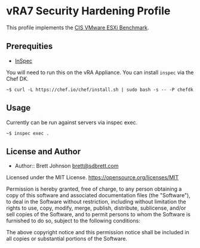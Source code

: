 # vRA7 Security Hardening Profile


This profile implements the [CIS VMware ESXi Benchmark](https://docs.vmware.com/en/vRealize-Automation/7.2/vrealize-automation-72-hardening.pdf).

## Prerequities

- [InSpec](https://inspec.io)

You will need to run this on the vRA Appliance. You can install `inspec` via the Chef DK.

```shell
~$ curl -L https://chef.io/chef/install.sh | sudo bash -s -- -P chefdk
```

## Usage

Currently can be run against servers via inspec exec.

```shell
~$ inspec exec .
```

## License and Author

- Author::  Brett Johnson <brett@sdbrett.com>

Licensed under the MIT License.  https://opensource.org/licenses/MIT

Permission is hereby granted, free of charge, to any person obtaining a copy of this software and associated documentation files (the "Software"), to deal in the Software without restriction, including without limitation the rights to use, copy, modify, merge, publish, distribute, sublicense, and/or sell copies of the Software, and to permit persons to whom the Software is furnished to do so, subject to the following conditions:

The above copyright notice and this permission notice shall be included in all copies or substantial portions of the Software.
